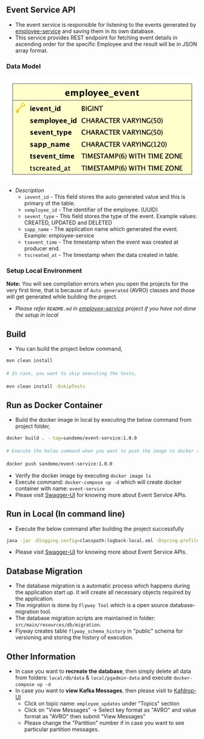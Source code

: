 ## Event Service API

 - The event service is responsible for listening to the events generated by [employee-service](https://github.com/sankarmm30/employee-service) and saving them in its own database. 
 - This service provides REST endpoint for fetching event details in ascending order for the specific Employee and the result will be in JSON array format. 

### Data Model

![Alt text](doc_source/db_model.png)

- *Description*
    - `ievent_id` - This field stores the auto generated value and this is primary of the table.
    - `semployee_id` - The identifier of the employee. (UUID)
    - `sevent_type` - This field stores the type of the event. Example values: CREATED, UPDATED and DELETED
    - `sapp_name` - The application name which generated the event. Example: employee-service
    - `tsevent_time` - The timestamp when the event was created at producer end.
    - `tscreated_at` - The timestamp when the data created in table.

### Setup Local Environment

**Note:** You will see compilation errors when you open the projects for the very first time, that is because of `Auto generated` (AVRO) classes and those will get generated while building the project.  

- *Please refer `README.md` in [employee-service](https://github.com/sankarmm30/employee-service) project if you have not done the setup in local*
    
## Build

- You can build the project below command,

```bash
mvn clean install

# In case, you want to skip executing the tests,

mvn clean install -DskipTests
```

## Run as Docker Container

- Build the docker image in local by executing the below command from project folder,

```bash
docker build . --tag=sandemo/event-service:1.0.0

# Execute the below command when you want to push the image to docker registry

docker push sandemo/event-service:1.0.0
```

- Verify the docker image by executing `docker image ls`
- Execute command: `docker-compose up -d` which will create docker container with name: `event-service`
- Please visit [Swagger-UI](http://localhost:8090/sandemo/swagger-ui/index.html) for knowing more about Event Service APIs. 

## Run in Local (In command line)

- Execute the below command after building the project successfully

```bash
java -jar -Dlogging.config=classpath:logback-local.xml -Dspring.profiles.active=local event-service-1.0.0.jar
```
- Please visit [Swagger-UI](http://localhost:8090/sandemo/swagger-ui/index.html) for knowing more about Event Service APIs. 

## Database Migration

- The database migration is a automatic process which happens during the application start up. It will create all necessary objects required by the application.
- The migration is done by `Flyway Tool` which is a open source database-migration tool.
- The database migration scripts are maintained in folder: `src/main/resources/db/migration`.
- Flyway creates table `flyway_schema_history` in "public" schema for versioning and storing the history of execution.

## Other Information

- In case you want to **recreate the database**, then simply delete all data from folders: `local/db/data` & `local/pgadmin-data` and execute `docker-compose up -d`
- In case you want to **view Kafka Messages**, then please visit to [Kafdrop-UI](http://localhost:9100)
    - Click on topic name: `employee_updates` under "Topics" section
    - Click on "View Messages" -> Select key format as "AVRO" and value format as "AVRO" then submit "View Messages"
    - Please change the "Partition" number if in case you want to see particular partition messages.
